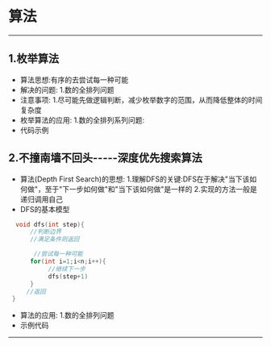 # 算法
---
## 1.枚举算法
* 算法思想:有序的去尝试每一种可能
* 解决的问题:
  1.数的全排列问题
* 注意事项:
  1.尽可能先做逻辑判断，减少枚举数字的范围，从而降低整体的时间复杂度
* 枚举算法的应用:
  1.数的全排列系列问题:
* 代码示例

## 2.不撞南墙不回头-----深度优先搜索算法
* 算法(Depth First Search)的思想:
  1.理解DFS的关键:DFS在于解决"当下该如何做"，至于"下一步如何做"和"当下该如何做"是一样的
  2.实现的方法一般是递归调用自己
* DFS的基本模型
```C++
  void dfs(int step){
      //判断边界
      //满足条件则返回

       //尝试每一种可能
      for(int i=1;i<n;i++){
           //继续下一步
           dfs(step+1)
      }
     //返回
 }
```
* 算法的应用:
  1.数的全排列问题
* 示例代码

---